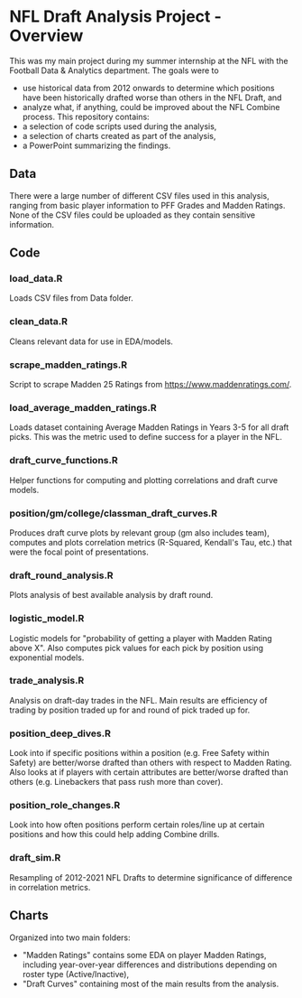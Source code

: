 # NFL Draft Analysis Project - Overview
This was my main project during my summer internship at the NFL with the Football Data & Analytics department. The goals were to
- use historical data from 2012 onwards to determine which positions have been historically drafted worse than others in the NFL Draft, and 
- analyze what, if anything, could be improved about the NFL Combine process.
This repository contains:
- a selection of code scripts used during the analysis,
- a selection of charts created as part of the analysis,
- a PowerPoint summarizing the findings.

## Data
There were a large number of different CSV files used in this analysis, ranging from basic player information to PFF Grades and Madden Ratings. None of the CSV files could be uploaded as they contain sensitive information.

## Code
### load_data.R
Loads CSV files from Data folder.
### clean_data.R
Cleans relevant data for use in EDA/models.
### scrape_madden_ratings.R
Script to scrape Madden 25 Ratings from https://www.maddenratings.com/.
### load_average_madden_ratings.R
Loads dataset containing Average Madden Ratings in Years 3-5 for all draft picks. This was the metric used to define success for a player in the NFL.
### draft_curve_functions.R
Helper functions for computing and plotting correlations and draft curve models.
### position/gm/college/classman_draft_curves.R
Produces draft curve plots by relevant group (gm also includes team), computes and plots correlation metrics (R-Squared, Kendall's Tau, etc.) that were the focal point of presentations.
### draft_round_analysis.R
Plots analysis of best available analysis by draft round.
### logistic_model.R
Logistic models for "probability of getting a player with Madden Rating above X". Also computes pick values for each pick by position using exponential models.
### trade_analysis.R
Analysis on draft-day trades in the NFL. Main results are efficiency of trading by position traded up for and round of pick traded up for.
### position_deep_dives.R
Look into if specific positions within a position (e.g. Free Safety within Safety) are better/worse drafted than others with respect to Madden Rating. Also looks at if players with certain attributes are better/worse drafted than others (e.g. Linebackers that pass rush more than cover).
### position_role_changes.R
Look into how often positions perform certain roles/line up at certain positions and how this could help adding Combine drills.
### draft_sim.R
Resampling of 2012-2021 NFL Drafts to determine significance of difference in correlation metrics.

## Charts
Organized into two main folders: 
- "Madden Ratings" contains some EDA on player Madden Ratings, including year-over-year differences and distributions depending on roster type (Active/Inactive),
- "Draft Curves" containing most of the main results from the analysis.